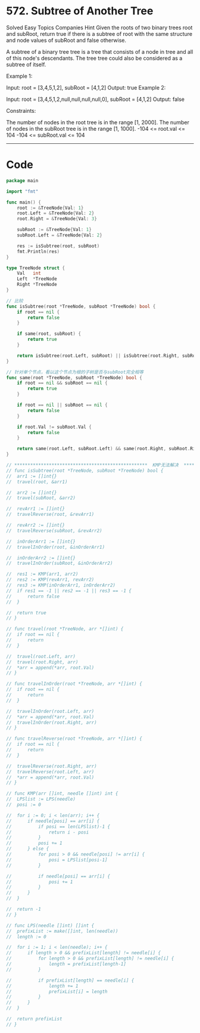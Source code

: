 # 572. Subtree of Another Tree
Solved
Easy
Topics
Companies
Hint
Given the roots of two binary trees root and subRoot, return true if there is a subtree of root with the same structure and node values of subRoot and false otherwise.

A subtree of a binary tree tree is a tree that consists of a node in tree and all of this node's descendants. The tree tree could also be considered as a subtree of itself. 

Example 1:

Input: root = [3,4,5,1,2], subRoot = [4,1,2]
Output: true
Example 2:

Input: root = [3,4,5,1,2,null,null,null,null,0], subRoot = [4,1,2]
Output: false

Constraints:

The number of nodes in the root tree is in the range [1, 2000].
The number of nodes in the subRoot tree is in the range [1, 1000].
-104 <= root.val <= 104
-104 <= subRoot.val <= 104

---

# Code
```go
package main

import "fmt"

func main() {
	root := &TreeNode{Val: 1}
	root.Left = &TreeNode{Val: 2}
	root.Right = &TreeNode{Val: 3}

	subRoot := &TreeNode{Val: 1}
	subRoot.Left = &TreeNode{Val: 2}

	res := isSubtree(root, subRoot)
	fmt.Println(res)
}

type TreeNode struct {
	Val   int
	Left  *TreeNode
	Right *TreeNode
}

// 比较
func isSubtree(root *TreeNode, subRoot *TreeNode) bool {
	if root == nil {
		return false
	}

	if same(root, subRoot) {
		return true
	}

	return isSubtree(root.Left, subRoot) || isSubtree(root.Right, subRoot)
}

// 针对单个节点，看以这个节点为根的子树是否与subRoot完全相等
func same(root *TreeNode, subRoot *TreeNode) bool {
	if root == nil && subRoot == nil {
		return true
	}

	if root == nil || subRoot == nil {
		return false
	}

	if root.Val != subRoot.Val {
		return false
	}

	return same(root.Left, subRoot.Left) && same(root.Right, subRoot.Right)
}

// **************************************************  KMP无法解决  ******************************************************
// func isSubtree(root *TreeNode, subRoot *TreeNode) bool {
// 	arr1 := []int{}
// 	travel(root, &arr1)

// 	arr2 := []int{}
// 	travel(subRoot, &arr2)

// 	revArr1 := []int{}
// 	travelReverse(root, &revArr1)

// 	revArr2 := []int{}
// 	travelReverse(subRoot, &revArr2)

// 	inOrderArr1 := []int{}
// 	travelInOrder(root, &inOrderArr1)

// 	inOrderArr2 := []int{}
// 	travelInOrder(subRoot, &inOrderArr2)

// 	res1 := KMP(arr1, arr2)
// 	res2 := KMP(revArr1, revArr2)
// 	res3 := KMP(inOrderArr1, inOrderArr2)
// 	if res1 == -1 || res2 == -1 || res3 == -1 {
// 		return false
// 	}

// 	return true
// }

// func travel(root *TreeNode, arr *[]int) {
// 	if root == nil {
// 		return
// 	}

// 	travel(root.Left, arr)
// 	travel(root.Right, arr)
// 	*arr = append(*arr, root.Val)
// }

// func travelInOrder(root *TreeNode, arr *[]int) {
// 	if root == nil {
// 		return
// 	}

// 	travelInOrder(root.Left, arr)
// 	*arr = append(*arr, root.Val)
// 	travelInOrder(root.Right, arr)
// }

// func travelReverse(root *TreeNode, arr *[]int) {
// 	if root == nil {
// 		return
// 	}

// 	travelReverse(root.Right, arr)
// 	travelReverse(root.Left, arr)
// 	*arr = append(*arr, root.Val)
// }

// func KMP(arr []int, needle []int) int {
// 	LPSlist := LPS(needle)
// 	posi := 0

// 	for i := 0; i < len(arr); i++ {
// 		if needle[posi] == arr[i] {
// 			if posi == len(LPSlist)-1 {
// 				return i - posi
// 			}
// 			posi += 1
// 		} else {
// 			for posi > 0 && needle[posi] != arr[i] {
// 				posi = LPSlist[posi-1]
// 			}

// 			if needle[posi] == arr[i] {
// 				posi += 1
// 			}
// 		}
// 	}

// 	return -1
// }

// func LPS(needle []int) []int {
// 	prefixList := make([]int, len(needle))
// 	length := 0

// 	for i := 1; i < len(needle); i++ {
// 		if length > 0 && prefixList[length] != needle[i] {
// 			for length > 0 && prefixList[length] != needle[i] {
// 				length = prefixList[length-1]
// 			}

// 			if prefixList[length] == needle[i] {
// 				length += 1
// 				prefixList[i] = length
// 			}
// 		}
// 	}

// 	return prefixList
// }
```